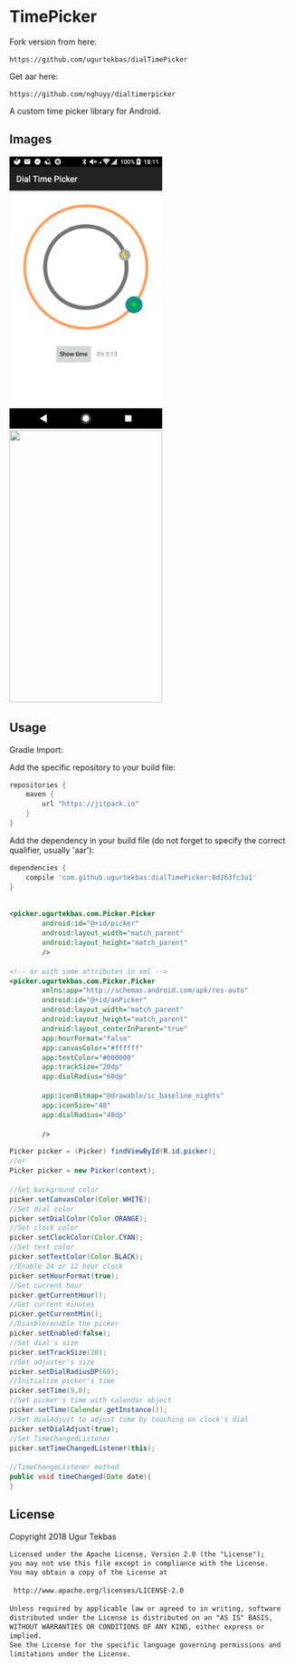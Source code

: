 # TimePicker
Fork version from here:

```
https://github.com/ugurtekbas/dialTimePicker
```
Get aar here:

```
https://github.com/nghuyy/dialtimerpicker
```

A custom time picker library for Android.


<H2>Images</H2>
<img width="270px" height="480" src="/images/3.png" />
<img width="270px" height="480" src="/images/2.png" />
<br>

<H2>Usage</H2>
Gradle Import:

Add the specific repository to your build file:
```groovy
repositories {
    maven {
        url "https://jitpack.io"
    }
}
```
Add the dependency in your build file (do not forget to specify the correct qualifier, usually 'aar'):
```groovy
dependencies {
    compile 'com.github.ugurtekbas:dialTimePicker:8d263fc3a1'
}
```

```xml

<picker.ugurtekbas.com.Picker.Picker
        android:id="@+id/picker"
        android:layout_width="match_parent"
        android:layout_height="match_parent"
        />

<!-- or with some attributes in xml -->        
<picker.ugurtekbas.com.Picker.Picker
        xmlns:app="http://schemas.android.com/apk/res-auto"
        android:id="@+id/amPicker"
        android:layout_width="match_parent"
        android:layout_height="match_parent"
        android:layout_centerInParent="true"
        app:hourFormat="false"
        app:canvasColor="#ffffff"
        app:textColor="#000000"
        app:trackSize="20dp"
        app:dialRadius="60dp"
                                     
        app:iconBitmap="@drawable/ic_baseline_nights"
        app:iconSize="48"
        app:dialRadius="48dp"
                                     
        />
```

```java
Picker picker = (Picker) findViewById(R.id.picker);
//or
Picker picker = new Picker(context);

//Set background color
picker.setCanvasColor(Color.WHITE);
//Set dial color
picker.setDialColor(Color.ORANGE);
//Set clock color
picker.setClockColor(Color.CYAN);
//Set text color
picker.setTextColor(Color.BLACK);
//Enable 24 or 12 hour clock
picker.setHourFormat(true);
//Get current hour
picker.getCurrentHour();
//Get current minutes
picker.getCurrentMin();
//Diasble/enable the picker
picker.setEnabled(false);
//Set dial's size
picker.setTrackSize(20);
//Set adjuster's size
picker.setDialRadiusDP(60);
//Initialize picker's time
picker.setTime(9,0);
//Set picker's time with calendar object
picker.setTime(Calendar.getInstance());
//Set dialAdjust to adjust time by touching on clock's dial
picker.setDialAdjust(true);
//Set TimeChangedListener
picker.setTimeChangedListener(this);

//TimeChangeListener method
public void timeChanged(Date date){
}

```
<H2>License</H2>
    Copyright 2018 Ugur Tekbas

    Licensed under the Apache License, Version 2.0 (the "License");
    you may not use this file except in compliance with the License.
    You may obtain a copy of the License at

     http://www.apache.org/licenses/LICENSE-2.0

    Unless required by applicable law or agreed to in writing, software
    distributed under the License is distributed on an "AS IS" BASIS,
    WITHOUT WARRANTIES OR CONDITIONS OF ANY KIND, either express or implied.
    See the License for the specific language governing permissions and
    limitations under the License.
